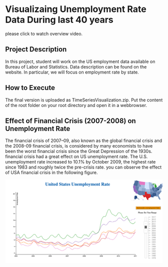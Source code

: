 # Visualizaing Unemployment Rate Data During last 40 years
please click to watch overview video.




## Project Description
In this project, student will work on the US employment data available on Bureau of Labor and Statistics. Data description can be found on the website. In particular, we will focus on employment rate by state.


## How to Execute
The final version is uploaded as TimeSeriesVisualization.zip. Put the content of the root folder on your root directory and open it in a webbrowser.


## Effect of Financial Crisis (2007-2008) on Unemployment Rate
The financial crisis of 2007–09, also known as the global financial crisis and the 2008-09 financial crisis, is considered by many economists to have been the worst financial crisis since the Great Depression of the 1930s. financial crisis had a great effect on US unemployment rate. The U.S. unemployment rate increased to 10.1% by October 2009, the highest rate since 1983 and roughly twice the pre-crisis rate. you can observe the effect of USA financial crisis in the following figure.

![Alt text](https://github.com/sarasartoli/TimeSeriesVisualization/blob/master/Screenshot%202016-10-10%2013.17.14.png?raw=true)




